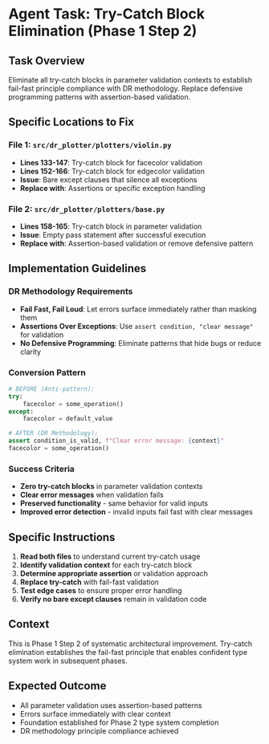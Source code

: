 # Agent Task: Try-Catch Block Elimination (Phase 1 Step 2)

## Task Overview
Eliminate all try-catch blocks in parameter validation contexts to establish fail-fast principle compliance with DR methodology. Replace defensive programming patterns with assertion-based validation.

## Specific Locations to Fix

### File 1: `src/dr_plotter/plotters/violin.py`
- **Lines 133-147**: Try-catch block for facecolor validation
- **Lines 152-166**: Try-catch block for edgecolor validation  
- **Issue**: Bare except clauses that silence all exceptions
- **Replace with**: Assertions or specific exception handling

### File 2: `src/dr_plotter/plotters/base.py`
- **Lines 158-165**: Try-catch block in parameter validation
- **Issue**: Empty pass statement after successful execution
- **Replace with**: Assertion-based validation or remove defensive pattern

## Implementation Guidelines

### DR Methodology Requirements
- **Fail Fast, Fail Loud**: Let errors surface immediately rather than masking them
- **Assertions Over Exceptions**: Use `assert condition, "clear message"` for validation
- **No Defensive Programming**: Eliminate patterns that hide bugs or reduce clarity

### Conversion Pattern
```python
# BEFORE (Anti-pattern):
try:
    facecolor = some_operation()
except:
    facecolor = default_value

# AFTER (DR Methodology):
assert condition_is_valid, f"Clear error message: {context}"
facecolor = some_operation()
```

### Success Criteria
- **Zero try-catch blocks** in parameter validation contexts
- **Clear error messages** when validation fails
- **Preserved functionality** - same behavior for valid inputs
- **Improved error detection** - invalid inputs fail fast with clear messages

## Specific Instructions
1. **Read both files** to understand current try-catch usage
2. **Identify validation context** for each try-catch block
3. **Determine appropriate assertion** or validation approach
4. **Replace try-catch** with fail-fast validation
5. **Test edge cases** to ensure proper error handling
6. **Verify no bare except clauses** remain in validation code

## Context
This is Phase 1 Step 2 of systematic architectural improvement. Try-catch elimination establishes the fail-fast principle that enables confident type system work in subsequent phases.

## Expected Outcome
- All parameter validation uses assertion-based patterns
- Errors surface immediately with clear context
- Foundation established for Phase 2 type system completion
- DR methodology principle compliance achieved